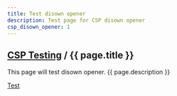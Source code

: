 ```yaml
---
title: Test disown opener
description: Test page for CSP disown opener
csp_disown_opener: 1
---
```


<h2><a href="/csp/">CSP Testing</a> / {{ page.title }}</h2>

This page will test disown opener.
{{ page.description }}


<a href="https://defektive.github.io/xss/popup" target="_blank">Test</a>
<pre id="asd"></pre>
<script>
window.addEventListener("message", function (e) {
  console.log(e)
  let el = document.createTextNode(JSON.stringify(e.data) + '\n');
  document.getElementById('asd').appendChild(el);
}, false);

setInterval(function (){
  window.postMessage('hello from xss-test', 'https://pwnhub.pw/')
}, 5000)
</script>
